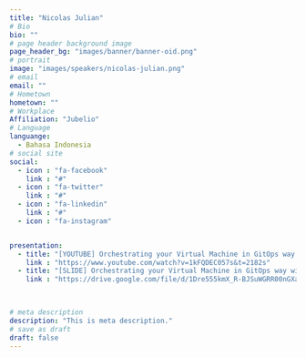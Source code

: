 ```yaml
---
title: "Nicolas Julian"
# Bio
bio: ""
# page header background image
page_header_bg: "images/banner/banner-oid.png"
# portrait
image: "images/speakers/nicolas-julian.png"
# email
email: ""
# Hometown
hometown: ""
# Workplace
Affiliation: "Jubelio"
# Language
languange:
  - Bahasa Indonesia
# social site
social:
  - icon : "fa-facebook"
    link : "#"
  - icon : "fa-twitter"
    link : "#"
  - icon : "fa-linkedin"
    link : "#"
  - icon : "fa-instagram"


presentation:
  - title: "[YOUTUBE] Orchestrating your Virtual Machine in GitOps way with KubeVirt"
    link : "https://www.youtube.com/watch?v=1kFQDEC057s&t=2182s"
  - title: "[SLIDE] Orchestrating your Virtual Machine in GitOps way with KubeVirt"
    link : "https://drive.google.com/file/d/1Dre555kmX_R-BJSuWGRR00nGXauMzdbR/view?usp=drive_link"
   


# meta description
description: "This is meta description."
# save as draft
draft: false
---
```

